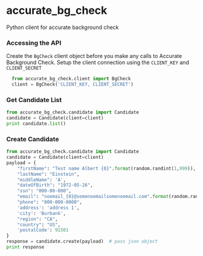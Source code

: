 # accurate_bg_check
Python client for accurate background check

### Accessing the API
Create the `BgCheck` client object before you make any calls to Accurate Background Check. Setup the client connection using the `CLIENT_KEY` and `CLIENT_SECRET`

```python
  from accurate_bg_check.client import BgCheck
  client = BgCheck('CLIENT_KEY, CLIENT_SECRET')
```
  
### Get Candidate List
```python
from accurate_bg_check.candidate import Candidate
candidate = Candidate(client=client)
print candidate.list()
```

### Create Candidate
```python
from accurate_bg_check.candidate import Candidate
candidate = Candidate(client=client)
payload = {
    "firstName": "Test name Albert {0}".format(random.randint(1,999)),
    "lastName": "Einstein",
    "middleName": 'A',
    "dateOfBirth": "1972-05-26",
    "ssn": "000-00-000",
    "email": "noemail_{0}@somenoemailsomenoemail.com".format(random.randint(1000,9999999999)),
    "phone": "000-000-0000",
    'address': 'address 1',
    'city': 'Burbank',
    "region": "CA",
    "country": "US",
    'postalCode': 91501
}
response = candidate.create(payload)  # pass json object
print response
```
